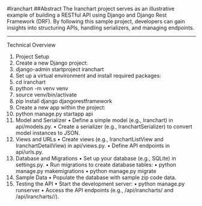 #Iranchart
##Abstract
The Iranchart project serves as an illustrative example of building a RESTful API using Django and Django Rest Framework (DRF). By following this sample project, developers can gain insights into structuring APIs, handling serializers, and managing endpoints.
________________________________________
Technical Overview
1. Project Setup
1.	Create a new Django project:
2.	django-admin startproject iranchart
3.	Set up a virtual environment and install required packages:
4.	cd iranchart
5.	python -m venv venv
6.	source venv/bin/activate
7.	pip install django djangorestframework
8.	Create a new app within the project:
9.	python manage.py startapp api
2. Model and Serializer
•	Define a simple model (e.g., Iranchart) in api/models.py.
•	Create a serializer (e.g., IranchartSerializer) to convert model instances to JSON.
3. Views and URLs
•	Create views (e.g., IranchartListView and IranchartDetailView) in api/views.py.
•	Define API endpoints in api/urls.py.
4. Database and Migrations
•	Set up your database (e.g., SQLite) in settings.py.
•	Run migrations to create database tables:
•	python manage.py makemigrations
•	python manage.py migrate
5. Sample Data
•	Populate the database with sample zip code data.
6. Testing the API
•	Start the development server:
•	python manage.py runserver
•	Access the API endpoints (e.g., /api/irancharts/ and /api/irancharts/<pk>/).

